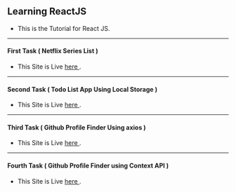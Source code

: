 ## Learning ReactJS

* This is the Tutorial for React JS.
---
#### First Task ( Netflix Series List )
* This Site is Live <a target="_blank" href="https://jovial-raman-8b81cb.netlify.app"> here </a>.
---
#### Second Task ( Todo List App Using Local Storage )
* This Site is Live <a target="_blank" href="https://ecstatic-clarke-0cfe41.netlify.app/"> here </a>.
---
#### Third Task ( Github Profile Finder Using axios )
* This Site is Live <a target="_blank" href="https://keen-heyrovsky-4203d6.netlify.app/"> here </a>.
---
#### Fourth Task ( Github Profile Finder using Context API )
* This Site is Live <a target="_blank" href="https://upbeat-wright-8e2629.netlify.app"> here </a>.